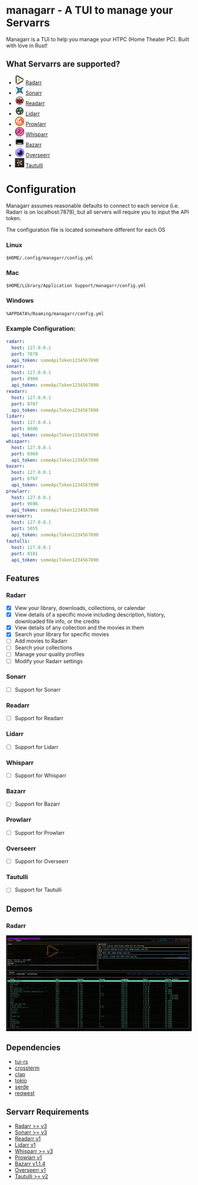 # managarr - A TUI to manage your Servarrs
Managarr is a TUI to help you manage your HTPC (Home Theater PC). Built with love in Rust!

## What Servarrs are supported?

- ![radarr_logo](servarr_logos/radarr.png) [Radarr](https://wiki.servarr.com/radarr)
- ![sonarr_logo](servarr_logos/sonarr.png) [Sonarr](https://wiki.servarr.com/en/sonarr)
- ![readarr_logo](servarr_logos/readarr.png) [Readarr](https://wiki.servarr.com/en/readarr)
- ![lidarr_logo](servarr_logos/lidarr.png) [Lidarr](https://wiki.servarr.com/en/lidarr)
- ![prowlarr_logo](servarr_logos/prowlarr.png) [Prowlarr](https://wiki.servarr.com/en/prowlarr)
- ![whisparr_logo](servarr_logos/whisparr.png) [Whisparr](https://wiki.servarr.com/whisparr)
- ![bazarr_logo](servarr_logos/bazarr.png) [Bazarr](https://www.bazarr.media/)
- ![overseerr_logo](servarr_logos/overseerr.png) [Overseerr](https://docs.overseerr.dev/)
- ![tautulli_logo](servarr_logos/tautulli.png) [Tautulli](https://tautulli.com/)

# Configuration 
Managarr assumes reasonable defaults to connect to each service (i.e. Radarr is on localhost:7878), 
but all servers will require you to input the API token. 

The configuration file is located somewhere different for each OS
### Linux
```
$HOME/.config/managarr/config.yml
```

### Mac
```
$HOME/Library/Application Support/managarr/config.yml
```

### Windows
```
%APPDATA%/Roaming/managarr/config.yml
```

### Example Configuration:
```yaml
radarr:
  host: 127.0.0.1
  port: 7878
  api_token: someApiToken1234567890
sonarr:
  host: 127.0.0.1
  port: 8989
  api_token: someApiToken1234567890
readarr:
  host: 127.0.0.1
  port: 8787
  api_token: someApiToken1234567890
lidarr:
  host: 127.0.0.1
  port: 8686
  api_token: someApiToken1234567890
whisparr:
  host: 127.0.0.1
  port: 6969
  api_token: someApiToken1234567890
bazarr:
  host: 127.0.0.1
  port: 6767
  api_token: someApiToken1234567890
prowlarr:
  host: 127.0.0.1
  port: 9696
  api_token: someApiToken1234567890
overseerr:
  host: 127.0.0.1
  port: 5055
  api_token: someApiToken1234567890
tautulli:
  host: 127.0.0.1
  port: 8181
  api_token: someApiToken1234567890
```

## Features

### Radarr

- [x] View your library, downloads, collections, or calendar
- [x] View details of a specific movie including description, history, downloaded file info, or the credits
- [x] View details of any collection and the movies in them
- [x] Search your library for specific movies
- [ ] Add movies to Radarr
- [ ] Search your collections
- [ ] Manage your quality profiles
- [ ] Modify your Radarr settings

### Sonarr
- [ ] Support for Sonarr

### Readarr

- [ ] Support for Readarr

### Lidarr

- [ ] Support for Lidarr

### Whisparr

- [ ] Support for Whisparr

### Bazarr

- [ ] Support for Bazarr

### Prowlarr

- [ ] Support for Prowlarr

### Overseerr

- [ ] Support for Overseerr

### Tautulli

- [ ] Support for Tautulli

## Demos

### Radarr
![radarr_demo](demos/radarr_demo.gif)

## Dependencies
- [tui-rs](https://github.com/fdehau/tui-rs)
- [crossterm](https://github.com/crossterm-rs/crossterm)
- [clap](https://github.com/clap-rs/clap)
- [tokio](https://github.com/tokio-rs/tokio)
- [serde](https://github.com/serde-rs/serde)
- [reqwest](https://github.com/seanmonstar/reqwest)

## Servarr Requirements
* [Radarr >= v3](https://radarr.video/docs/api/)
* [Sonarr >= v3](https://sonarr.tv/docs/api/)
* [Readarr v1](https://readarr.com/docs/api/)
* [Lidarr v1](https://lidarr.audio/docs/api/)
* [Whisparr >= v3](https://whisparr.com/docs/api/)
* [Prowlarr v1](https://prowlarr.com/docs/api/)
* [Bazarr v1.1.4](http://localhost:6767/api)
* [Overseerr v1](https://api-docs.overseerr.dev/)
* [Tautulli >= v2](https://github.com/Tautulli/Tautulli/wiki/Tautulli-API-Reference)